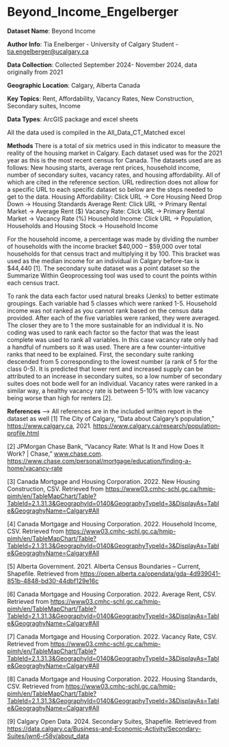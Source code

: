 # Beyond_Income_Engelberger
**Dataset Name**: Beyond Income

**Author Info**: Tia Enelberger - University of Calgary Student - tia.engelberger@ucalgary.ca

**Data Collection**: Collected September 2024- November 2024, data originally from 2021

**Geographic Location**: Calgary, Alberta Canada

**Key Topics**: Rent, Affordability, Vacancy Rates, New Construction, Secondary suites, Income

**Data Types**: ArcGIS package and excel sheets

All the data used is compiled in the All_Data_CT_Matched excel

**Methods**
There is a total of six metrics used in this indicator to measure the reality of the housing market in Calgary. Each dataset used was for the 2021 year as this is the most recent census for Canada. The datasets used are as follows: New housing starts, average rent prices, household income, number of secondary suites, vacancy rates, and housing affordability. All of which are cited in the reference section. URL redirection does not allow for a specific URL to each specific dataset so below are the steps needed to get to the data.
Housing Affordability: Click URL → Core Housing Need Drop Down → Housing Standards
Average Rent: Click URL → Primary Rental Market → Average Rent ($)
Vacancy Rate: Click URL → Primary Rental Market → Vacancy Rate (%)
Household Income: Click URL → Population, Households and Housing Stock → Household Income

For the household income, a percentage was made by dividing the number of households with the income bracket $40,000 – $59,000 over total households for that census tract and multiplying it by 100. This bracket was used as the median income for an individual in Calgary before-tax is $44,440 [1]. The secondary suite dataset was a point dataset so the Summarize Within Geoprocessing tool was used to count the points within each census tract. 

To rank the data each factor used natural breaks (Jenks) to better estimate groupings. Each variable had 5 classes which were ranked 1-5. Household income was not ranked as you cannot rank based on the census data provided. After each of the five variables were ranked, they were averaged. The closer they are to 1 the more sustainable for an individual it is. No coding was used to rank each factor so the factor that was the least complete was used to rank all variables. In this case vacancy rate only had a handful of numbers so it was used. There are a few counter-intuitive ranks that need to be explained. First, the secondary suite ranking descended from 5 corresponding to the lowest number (a rank of 5 for the class 0-5). It is predicted that lower rent and increased supply can be attributed to an increase in secondary suites, so a low number of secondary suites does not bode well for an individual. Vacancy rates were ranked in a similar way, a healthy vacancy rate is between 5-10% with low vacancy being worse than high for renters [2].  

**References** --> All references are in the included written report in the dataset as well
[1] The City of Calgary, “Data about Calgary’s population,” https://www.calgary.ca, 2021. https://www.calgary.ca/research/population-profile.html 

[2] JPMorgan Chase Bank, “Vacancy Rate: What Is It and How Does It Work? | Chase,” www.chase.com. https://www.chase.com/personal/mortgage/education/finding-a-home/vacancy-rate 

[3] Canada Mortgage and Housing Corporation. 2022.  New Housing Construction, CSV. Retrieved from https://www03.cmhc-schl.gc.ca/hmip-pimh/en/TableMapChart/Table?TableId=2.1.31.3&GeographyId=0140&GeographyTypeId=3&DisplayAs=Table&GeograghyName=Calgary#All 

[4] Canada Mortgage and Housing Corporation. 2022.  Household Income, CSV. Retrieved from https://www03.cmhc-schl.gc.ca/hmip-pimh/en/TableMapChart/Table?TableId=2.1.31.3&GeographyId=0140&GeographyTypeId=3&DisplayAs=Table&GeograghyName=Calgary#All 

[5] Alberta Government. 2021. Alberta Census Boundaries – Current, Shapefile. Retrieved from https://open.alberta.ca/opendata/gda-4d939041-851b-4848-bd30-44dbf129e16c 

[6] Canada Mortgage and Housing Corporation. 2022.  Average Rent, CSV. Retrieved from https://www03.cmhc-schl.gc.ca/hmip-pimh/en/TableMapChart/Table?TableId=2.1.31.3&GeographyId=0140&GeographyTypeId=3&DisplayAs=Table&GeograghyName=Calgary#All 

[7] Canada Mortgage and Housing Corporation. 2022.  Vacancy Rate, CSV. Retrieved from https://www03.cmhc-schl.gc.ca/hmip-pimh/en/TableMapChart/Table?TableId=2.1.31.3&GeographyId=0140&GeographyTypeId=3&DisplayAs=Table&GeograghyName=Calgary#All 

[8] Canada Mortgage and Housing Corporation. 2022.  Housing Standards, CSV. Retrieved from https://www03.cmhc-schl.gc.ca/hmip-pimh/en/TableMapChart/Table?TableId=2.1.31.3&GeographyId=0140&GeographyTypeId=3&DisplayAs=Table&GeograghyName=Calgary#All

[9] Calgary Open Data. 2024. Secondary Suites, Shapefile. Retrieved from https://data.calgary.ca/Business-and-Economic-Activity/Secondary-Suites/jwn6-r58y/about_data 
